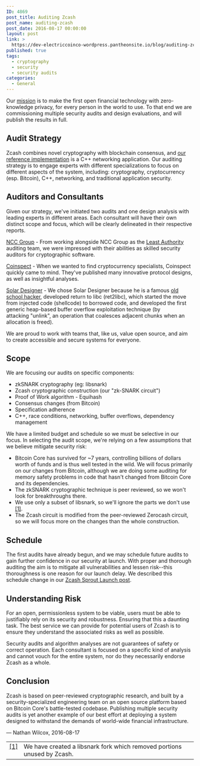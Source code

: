 ```yaml
---
ID: 4869
post_title: Auditing Zcash
post_name: auditing-zcash
post_date: 2016-08-17 00:00:00
layout: post
link: >
  https://dev-electriccoinco-wordpress.pantheonsite.io/blog/auditing-zcash/
published: true
tags:
  - cryptography
  - security
  - security audits
categories:
  - General
---
```

<p>Our <a class="reference external" href="/blog/helloworld/">mission</a> is to make the first open financial technology with zero-knowledge privacy, for every person in the world to use. To that end we are commissioning multiple security audits and design evaluations, and will publish the results in full.</p>
<div class="section" id="audit-strategy">
<h2>Audit Strategy</h2>
<p>Zcash combines novel cryptography with blockchain consensus, and <a class="reference external" href="https://github.com/zcash/zcash">our reference implementation</a> is a C++ networking application. Our auditing strategy is to engage experts with different specializations to focus on different aspects of the system, including: cryptography, cryptocurrency (esp. Bitcoin), C++, networking, and traditional application security.</p>
</div>
<div class="section" id="auditors-and-consultants">
<h2>Auditors and Consultants</h2>
<p>Given our strategy, we've initiated two audits and one design analysis with leading experts in different areas. Each consultant will have their own distinct scope and focus, which will be clearly delineated in their respective reports.</p>
<p><a class="reference external" href="https://www.nccgroup.trust/us/">NCC Group</a> - From working alongside NCC Group as the <a class="reference external" href="https://leastauthority.com">Least Authority</a> auditing team, we were impressed with their abilities as skilled security auditors for cryptographic software.</p>
<p><a class="reference external" href="https://coinspect.com/">Coinspect</a> - When we wanted to find cryptocurrency specialists, Coinspect quickly came to mind. They've published many innovative protocol designs, as well as insightful analyses.</p>
<p><a class="reference external" href="https://en.wikipedia.org/wiki/Solar_Designer">Solar Designer</a> - We chose Solar Designer because he is a famous <a class="reference external" href="http://phrack.org/issues/69/2.html">old school hacker</a>, developed return to libc (ret2libc), which started the move from injected code (shellcode) to borrowed code, and developed the first generic heap-based buffer overflow exploitation technique (by<br />
attacking "unlink", an operation that coalesces adjacent chunks when an<br />
allocation is freed).</p>
<p>We are proud to work with teams that, like us, value open source, and aim to create accessible and secure systems for everyone.</p>
</div>
<div class="section" id="scope">
<h2>Scope</h2>
<p>We are focusing our audits on specific components:</p>
<ul class="simple">
<li>zkSNARK cryptography (eg: libsnark)</li>
<li>Zcash cryptographic construction (our "zk-SNARK circuit")</li>
<li>Proof of Work algorithm - Equihash</li>
<li>Consensus changes (from Bitcoin)</li>
<li>Specification adherence</li>
<li>C++, race conditions, networking, buffer overflows, dependency management</li>
</ul>
<p>We have a limited budget and schedule so we must be selective in our focus. In selecting the audit scope, we're relying on a few assumptions that we believe mitigate security risk:</p>
<ul class="simple">
<li>Bitcoin Core has survived for ~7 years, controlling billions of dollars worth of funds and is thus well tested in the wild. We will focus primarily on our changes from Bitcoin, although we are doing some auditing for memory safety problems in code that hasn't changed from Bitcoin Core and its dependencies.</li>
<li>The zkSNARK cryptographic technique is peer reviewed, so we won't look for breakthroughs there.</li>
<li>We use only a subset of libsnark, so we'll ignore the parts we don't use <a class="footnote-reference" href="#id2" id="id1">[1]</a>.</li>
<li>The Zcash circuit is modified from the peer-reviewed Zerocash circuit, so we will focus more on the changes than the whole construction.</li>
</ul>
</div>
<div class="section" id="schedule">
<h2>Schedule</h2>
<p>The first audits have already begun, and we may schedule future audits to gain further confidence in our security at launch. With proper and thorough auditing the aim is to mitigate all vulnerabilities and lessen risk--this thoroughness is one reason for our launch delay. We described this schedule change in our <a class="reference external" href="/blog/zcash-launch-and-roadmap/">Zcash Sprout Launch post</a>.</p>
</div>
<div class="section" id="understanding-risk">
<h2>Understanding Risk</h2>
<p>For an open, permissionless system to be viable, users must be able to justifiably rely on its security and robustness. Ensuring that this  a daunting task. The best service we can provide for potential users of Zcash is to ensure they understand the associated risks as well as possible.</p>
<p>Security audits and algorithm analyses are not guarantees of safety or correct operation. Each consultant is focused on a specific kind of analysis and cannot vouch for the entire system, nor do they necessarily endorse Zcash as a whole.</p>
</div>
<div class="section" id="conclusion">
<h2>Conclusion</h2>
<p>Zcash is based on peer-reviewed cryptographic research, and built by a security-specialized engineering team on an open source platform based on Bitcoin Core's battle-tested codebase. Publishing multiple security audits is yet another example of our best effort at deploying a system designed to withstand the demands of world-wide financial infrastructure.</p>
<p>— Nathan Wilcox, 2016-08-17</p>
<table class="docutils footnote" frame="void" id="id2" rules="none">
<colgroup>
<col class="label"/>
<col/></colgroup>
<tbody valign="top">
<tr>
<td class="label"><a class="fn-backref" href="#id1">[1]</a></td>
<td>We have created a libsnark fork which removed portions unused by Zcash.</td>
</tr>
</tbody>
</table>
</div>
